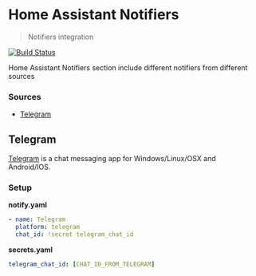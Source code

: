 # Home Assistant Notifiers
> Notifiers integration

[![Build Status](https://travis-ci.org/pascalwilbrink/ha-config.svg?branch=master)](https://travis-ci.org/pascalwilbrink/ha-config)

Home Assistant Notifiers section include different notifiers from different sources

### Sources
* [Telegram](#telegram)

## Telegram
[Telegram](https://telegram.org) is a chat messaging app for Windows/Linux/OSX and Android/IOS.

### Setup

**notify.yaml**
```yaml
- name: Telegram
  platform: telegram
  chat_id: !secret telegram_chat_id
```

**secrets.yaml**
```yaml
telegram_chat_id: [CHAT_ID_FROM_TELEGRAM]
```